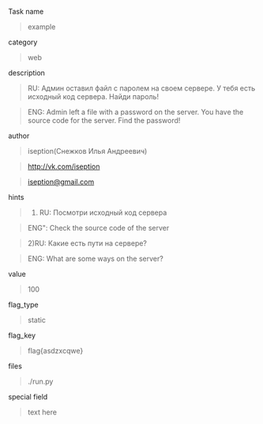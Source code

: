 Task name
> example

category
> web

description
> RU: Админ оставил файл с паролем на своем сервере. У тебя есть исходный код сервера. Найди пароль!

> ENG: Admin left a file with a password on the server. You have the source code for the server. Find the password!

author
> iseption(Снежков Илья Андреевич)

> http://vk.com/iseption

> iseption@gmail.com

hints
> 1) RU: Посмотри исходный код сервера

> ENG": Check the source code of the server

> 2)RU: Какие есть пути на сервере?

> ENG: What are some ways on the server?

value
> 100

flag_type
> static

flag_key
> flag{asdzxcqwe}

files
> ./run.py

special field
> text here
